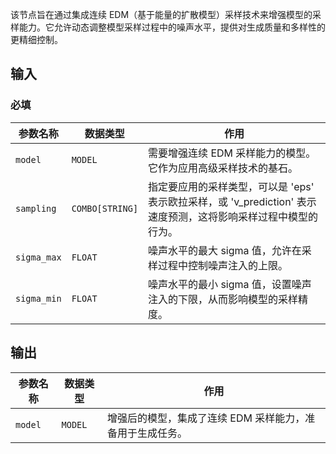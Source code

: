 
该节点旨在通过集成连续 EDM（基于能量的扩散模型）采样技术来增强模型的采样能力。它允许动态调整模型采样过程中的噪声水平，提供对生成质量和多样性的更精细控制。

## 输入

### 必填

| 参数名称 | 数据类型 | 作用                                                         |
| -------- | -------- | ------------------------------------------------------------ |
| `model`  | `MODEL`  | 需要增强连续 EDM 采样能力的模型。它作为应用高级采样技术的基石。 |
| `sampling` | `COMBO[STRING]` | 指定要应用的采样类型，可以是 'eps' 表示欧拉采样，或 'v_prediction' 表示速度预测，这将影响采样过程中模型的行为。 |
| `sigma_max` | `FLOAT` | 噪声水平的最大 sigma 值，允许在采样过程中控制噪声注入的上限。 |
| `sigma_min` | `FLOAT` | 噪声水平的最小 sigma 值，设置噪声注入的下限，从而影响模型的采样精度。 |

## 输出

| 参数名称 | 数据类型 | 作用                                       |
| -------- | -------- | ------------------------------------------ |
| `model`  | `MODEL`  | 增强后的模型，集成了连续 EDM 采样能力，准备用于生成任务。 |
